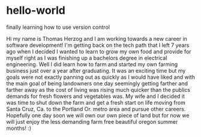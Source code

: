 # hello-world
finally learning how to use version control

Hi my name is Thomas Herzog and I am working towards a new career in software development! I'm getting back on the tech path that I left 7 years ago when I decided I wanted to learn to grow my own food and provide for myself right as I was finishing up a bachelors degree in electrical engineering. Well I did learn how to farm and started my own farming business just over a year after graduating. It was an exciting time but my goals were not exactly panning out as quickly as I would have liked and with the main goal of being landowners one day seemingly getting farther and farther away as the cost of living was rising much quicker than the publics demands for fresh flowers and vegetables was. My wife and I decided it was time to shut down the farm and get a fresh start on life moving from Santa Cruz, Ca. to the Portland Or. metro area and pursue other careers.  Hopefully one day soon we will own our own piece of land but for now we will just enjoy the less demanding farm free beautiful oregon summer months! :)
